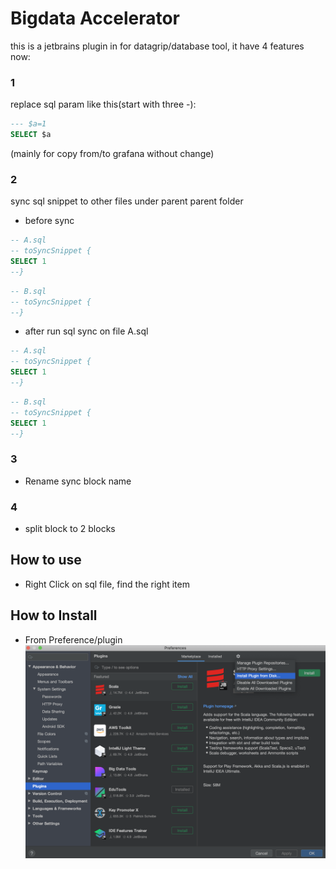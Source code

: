 
# Bigdata Accelerator

this is a jetbrains plugin in for datagrip/database tool,
it have 4 features now:

### 1

replace sql param like this(start with three -):

```SQL
--- $a=1
SELECT $a
```
(mainly for copy from/to grafana without change)

### 2

sync sql snippet to other files under parent parent folder

* before sync
```SQL
-- A.sql
-- toSyncSnippet {
SELECT 1
--}
```

```SQL
-- B.sql
-- toSyncSnippet {
--}
```

* after run sql sync on file A.sql
```SQL
-- A.sql
-- toSyncSnippet {
SELECT 1
--}
```

```SQL
-- B.sql
-- toSyncSnippet {
SELECT 1
--}
```

### 3
* Rename sync block name

### 4
* split block to 2 blocks

## How to use
* Right Click on sql file, find the right item

## How to Install
* From Preference/plugin
![Preference/plugin](images/HowToInstall.png)